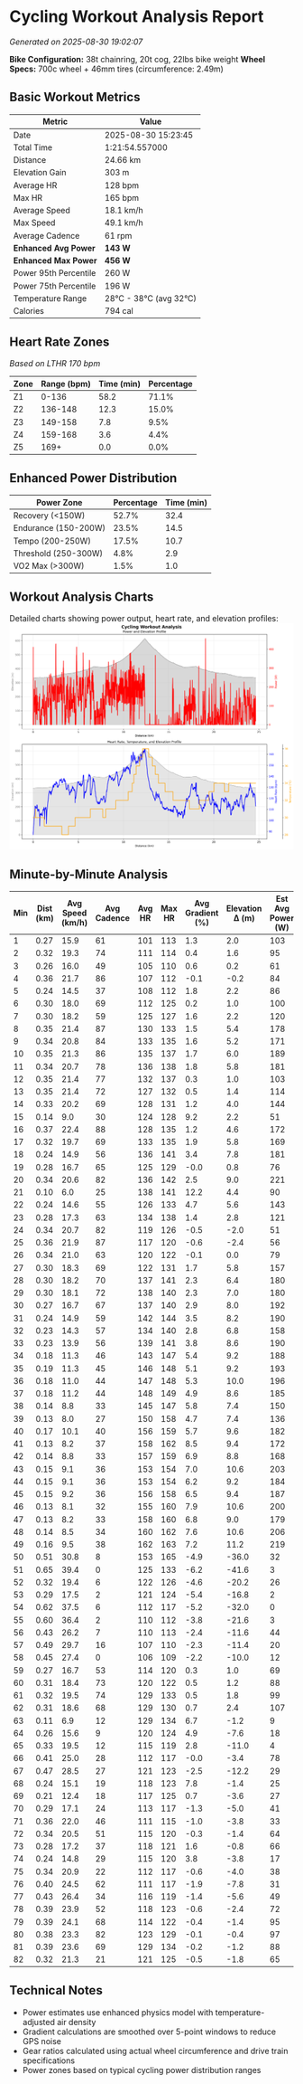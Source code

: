 # Cycling Workout Analysis Report

*Generated on 2025-08-30 19:02:07*

**Bike Configuration:** 38t chainring, 20t cog, 22lbs bike weight
**Wheel Specs:** 700c wheel + 46mm tires (circumference: 2.49m)

## Basic Workout Metrics
| Metric | Value |
|--------|-------|
| Date | 2025-08-30 15:23:45 |
| Total Time | 1:21:54.557000 |
| Distance | 24.66 km |
| Elevation Gain | 303 m |
| Average HR | 128 bpm |
| Max HR | 165 bpm |
| Average Speed | 18.1 km/h |
| Max Speed | 49.1 km/h |
| Average Cadence | 61 rpm |
| **Enhanced Avg Power** | **143 W** |
| **Enhanced Max Power** | **456 W** |
| Power 95th Percentile | 260 W |
| Power 75th Percentile | 196 W |
| Temperature Range | 28°C - 38°C (avg 32°C) |
| Calories | 794 cal |

## Heart Rate Zones
*Based on LTHR 170 bpm*

| Zone | Range (bpm) | Time (min) | Percentage |
|------|-------------|------------|------------|
| Z1 | 0-136 | 58.2 | 71.1% |
| Z2 | 136-148 | 12.3 | 15.0% |
| Z3 | 149-158 | 7.8 | 9.5% |
| Z4 | 159-168 | 3.6 | 4.4% |
| Z5 | 169+ | 0.0 | 0.0% |

## Enhanced Power Distribution
| Power Zone | Percentage | Time (min) |
|------------|------------|------------|
| Recovery (<150W) | 52.7% | 32.4 |
| Endurance (150-200W) | 23.5% | 14.5 |
| Tempo (200-250W) | 17.5% | 10.7 |
| Threshold (250-300W) | 4.8% | 2.9 |
| VO2 Max (>300W) | 1.5% | 1.0 |

## Workout Analysis Charts
Detailed charts showing power output, heart rate, and elevation profiles:
![Workout Analysis Charts](20227606763_workout_charts.png)

## Minute-by-Minute Analysis
| Min | Dist (km) | Avg Speed (km/h) | Avg Cadence | Avg HR | Max HR | Avg Gradient (%) | Elevation Δ (m) | Est Avg Power (W) |
|-----|-----------|------------------|-------------|--------|--------|------------------|-----------------|-------------------|
|  1 | 0.27 | 15.9 | 61 | 101 | 113 | 1.3 | 2.0 | 103 |
|  2 | 0.32 | 19.3 | 74 | 111 | 114 | 0.4 | 1.6 | 95 |
|  3 | 0.26 | 16.0 | 49 | 105 | 110 | 0.6 | 0.2 | 61 |
|  4 | 0.36 | 21.7 | 86 | 107 | 112 | -0.1 | -0.2 | 84 |
|  5 | 0.24 | 14.5 | 37 | 108 | 112 | 1.8 | 2.2 | 86 |
|  6 | 0.30 | 18.0 | 69 | 112 | 125 | 0.2 | 1.0 | 100 |
|  7 | 0.30 | 18.2 | 59 | 125 | 127 | 1.6 | 2.2 | 120 |
|  8 | 0.35 | 21.4 | 87 | 130 | 133 | 1.5 | 5.4 | 178 |
|  9 | 0.34 | 20.8 | 84 | 133 | 135 | 1.6 | 5.2 | 171 |
| 10 | 0.35 | 21.3 | 86 | 135 | 137 | 1.7 | 6.0 | 189 |
| 11 | 0.34 | 20.7 | 78 | 136 | 138 | 1.8 | 5.8 | 181 |
| 12 | 0.35 | 21.4 | 77 | 132 | 137 | 0.3 | 1.0 | 103 |
| 13 | 0.35 | 21.4 | 72 | 127 | 132 | 0.5 | 1.4 | 114 |
| 14 | 0.33 | 20.2 | 69 | 128 | 131 | 1.2 | 4.0 | 144 |
| 15 | 0.14 | 9.0 | 30 | 124 | 128 | 9.2 | 2.2 | 51 |
| 16 | 0.37 | 22.4 | 88 | 128 | 135 | 1.2 | 4.6 | 172 |
| 17 | 0.32 | 19.7 | 69 | 133 | 135 | 1.9 | 5.8 | 169 |
| 18 | 0.24 | 14.9 | 56 | 136 | 141 | 3.4 | 7.8 | 181 |
| 19 | 0.28 | 16.7 | 65 | 125 | 129 | -0.0 | 0.8 | 76 |
| 20 | 0.34 | 20.6 | 82 | 136 | 142 | 2.5 | 9.0 | 221 |
| 21 | 0.10 | 6.0 | 25 | 138 | 141 | 12.2 | 4.4 | 90 |
| 22 | 0.24 | 14.6 | 55 | 126 | 133 | 4.7 | 5.6 | 143 |
| 23 | 0.28 | 17.3 | 63 | 134 | 138 | 1.4 | 2.8 | 121 |
| 24 | 0.34 | 20.7 | 82 | 119 | 126 | -0.5 | -2.0 | 51 |
| 25 | 0.36 | 21.9 | 87 | 117 | 120 | -0.6 | -2.4 | 56 |
| 26 | 0.34 | 21.0 | 63 | 120 | 122 | -0.1 | 0.0 | 79 |
| 27 | 0.30 | 18.3 | 69 | 122 | 131 | 1.7 | 5.8 | 157 |
| 28 | 0.30 | 18.2 | 70 | 137 | 141 | 2.3 | 6.4 | 180 |
| 29 | 0.30 | 18.1 | 72 | 138 | 140 | 2.3 | 7.0 | 180 |
| 30 | 0.27 | 16.7 | 67 | 137 | 140 | 2.9 | 8.0 | 192 |
| 31 | 0.24 | 14.9 | 59 | 142 | 144 | 3.5 | 8.2 | 190 |
| 32 | 0.23 | 14.3 | 57 | 134 | 140 | 2.8 | 6.8 | 158 |
| 33 | 0.23 | 13.9 | 56 | 139 | 141 | 3.8 | 8.6 | 190 |
| 34 | 0.18 | 11.3 | 46 | 143 | 147 | 5.4 | 9.2 | 188 |
| 35 | 0.19 | 11.3 | 45 | 146 | 148 | 5.1 | 9.2 | 193 |
| 36 | 0.18 | 11.0 | 44 | 147 | 148 | 5.3 | 10.0 | 196 |
| 37 | 0.18 | 11.2 | 44 | 148 | 149 | 4.9 | 8.6 | 185 |
| 38 | 0.14 | 8.8 | 33 | 145 | 147 | 5.8 | 7.4 | 150 |
| 39 | 0.13 | 8.0 | 27 | 150 | 158 | 4.7 | 7.4 | 136 |
| 40 | 0.17 | 10.1 | 40 | 156 | 159 | 5.7 | 9.6 | 182 |
| 41 | 0.13 | 8.2 | 37 | 158 | 162 | 8.5 | 9.4 | 172 |
| 42 | 0.14 | 8.8 | 33 | 157 | 159 | 6.9 | 8.8 | 168 |
| 43 | 0.15 | 9.1 | 36 | 153 | 154 | 7.0 | 10.6 | 203 |
| 44 | 0.15 | 9.1 | 36 | 153 | 154 | 6.2 | 9.2 | 184 |
| 45 | 0.15 | 9.2 | 36 | 156 | 158 | 6.5 | 9.4 | 187 |
| 46 | 0.13 | 8.1 | 32 | 155 | 160 | 7.9 | 10.6 | 200 |
| 47 | 0.13 | 8.2 | 33 | 158 | 160 | 6.8 | 9.0 | 179 |
| 48 | 0.14 | 8.5 | 34 | 160 | 162 | 7.6 | 10.6 | 206 |
| 49 | 0.16 | 9.5 | 38 | 162 | 163 | 7.2 | 11.2 | 219 |
| 50 | 0.51 | 30.8 | 8 | 153 | 165 | -4.9 | -36.0 | 32 |
| 51 | 0.65 | 39.4 | 0 | 125 | 133 | -6.2 | -41.6 | 3 |
| 52 | 0.32 | 19.4 | 6 | 122 | 126 | -4.6 | -20.2 | 26 |
| 53 | 0.29 | 17.5 | 2 | 121 | 124 | -5.4 | -16.8 | 2 |
| 54 | 0.62 | 37.5 | 6 | 112 | 117 | -5.2 | -32.0 | 0 |
| 55 | 0.60 | 36.4 | 2 | 110 | 112 | -3.8 | -21.6 | 3 |
| 56 | 0.43 | 26.2 | 7 | 110 | 113 | -2.4 | -11.6 | 44 |
| 57 | 0.49 | 29.7 | 16 | 107 | 110 | -2.3 | -11.4 | 20 |
| 58 | 0.45 | 27.4 | 0 | 106 | 109 | -2.2 | -10.0 | 12 |
| 59 | 0.27 | 16.7 | 53 | 114 | 120 | 0.3 | 1.0 | 69 |
| 60 | 0.31 | 18.4 | 73 | 120 | 122 | 0.5 | 1.2 | 88 |
| 61 | 0.32 | 19.5 | 74 | 129 | 133 | 0.5 | 1.8 | 99 |
| 62 | 0.31 | 18.6 | 68 | 129 | 130 | 0.7 | 2.4 | 107 |
| 63 | 0.11 | 6.9 | 12 | 129 | 134 | 6.7 | -1.2 | 9 |
| 64 | 0.26 | 15.6 | 9 | 120 | 124 | 4.9 | -7.6 | 18 |
| 65 | 0.33 | 19.5 | 12 | 115 | 119 | 2.8 | -11.0 | 4 |
| 66 | 0.41 | 25.0 | 28 | 112 | 117 | -0.0 | -3.4 | 78 |
| 67 | 0.47 | 28.5 | 27 | 121 | 123 | -2.5 | -12.2 | 29 |
| 68 | 0.24 | 15.1 | 19 | 118 | 123 | 7.8 | -1.4 | 25 |
| 69 | 0.21 | 12.4 | 18 | 117 | 125 | 0.7 | -3.6 | 27 |
| 70 | 0.29 | 17.1 | 24 | 113 | 117 | -1.3 | -5.0 | 41 |
| 71 | 0.36 | 22.0 | 46 | 111 | 115 | -1.0 | -3.8 | 33 |
| 72 | 0.34 | 20.5 | 51 | 115 | 120 | -0.3 | -1.4 | 64 |
| 73 | 0.28 | 17.2 | 37 | 118 | 121 | 1.6 | -0.8 | 66 |
| 74 | 0.24 | 14.8 | 29 | 115 | 120 | 3.8 | -3.8 | 17 |
| 75 | 0.34 | 20.9 | 22 | 112 | 117 | -0.6 | -4.0 | 38 |
| 76 | 0.40 | 24.5 | 62 | 111 | 117 | -1.9 | -7.8 | 31 |
| 77 | 0.43 | 26.4 | 34 | 116 | 119 | -1.4 | -5.6 | 49 |
| 78 | 0.39 | 23.9 | 52 | 118 | 123 | -0.6 | -2.4 | 72 |
| 79 | 0.39 | 24.1 | 68 | 114 | 122 | -0.4 | -1.4 | 95 |
| 80 | 0.38 | 23.3 | 82 | 123 | 129 | -0.1 | -0.4 | 97 |
| 81 | 0.39 | 23.6 | 69 | 129 | 134 | -0.2 | -1.2 | 88 |
| 82 | 0.32 | 21.3 | 21 | 121 | 125 | -0.5 | -1.8 | 65 |

## Technical Notes
- Power estimates use enhanced physics model with temperature-adjusted air density
- Gradient calculations are smoothed over 5-point windows to reduce GPS noise
- Gear ratios calculated using actual wheel circumference and drive train specifications
- Power zones based on typical cycling power distribution ranges